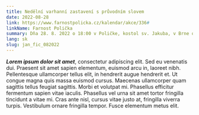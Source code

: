```yaml
---
title: Nedělní varhanní zastavení s průvodním slovem
date: 2022-08-28
link: https://www.farnostpolicka.cz/kalendar/akce/336#
linkName: Farnost Polička
summary: Dňa 28. 8. 2022 o 18:00 v Poličke, kostol sv. Jakuba, v Brne odznie Ave Maria pre soprán a organ op. 7 č. 2 a Ave verum corpus pre spev a organ op. 34 č. 4. v predvedení soprán - Zuzana Barochová, organ - Ján Fic 
lang: sk
slug: jan_fic_082022
---
```


 ***Lorem ipsum dolor sit amet***, consectetur adipiscing elit. Sed eu venenatis dui. Praesent sit amet sapien elementum, euismod arcu in, laoreet nibh. Pellentesque ullamcorper tellus elit, in hendrerit augue hendrerit et. Ut congue magna quis massa euismod cursus. Maecenas ullamcorper quam sagittis tellus feugiat sagittis. Morbi et volutpat mi. Phasellus efficitur fermentum sapien vitae iaculis. Phasellus vel urna sit amet tortor fringilla tincidunt a vitae mi. Cras ante nisl, cursus vitae justo at, fringilla viverra turpis. Vestibulum ornare fringilla tempor. Fusce elementum metus elit.
